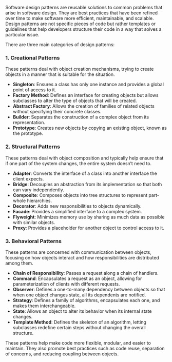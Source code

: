 Software design patterns are reusable solutions to common problems that arise in software design. They are best practices that have been refined over time to make software more efficient, maintainable, and scalable. Design patterns are not specific pieces of code but rather templates or guidelines that help developers structure their code in a way that solves a particular issue.

There are three main categories of design patterns:

### 1. **Creational Patterns**  
   These patterns deal with object creation mechanisms, trying to create objects in a manner that is suitable for the situation.  
   - **Singleton**: Ensures a class has only one instance and provides a global point of access to it.
   - **Factory Method**: Defines an interface for creating objects but allows subclasses to alter the type of objects that will be created.
   - **Abstract Factory**: Allows the creation of families of related objects without specifying their concrete classes.
   - **Builder**: Separates the construction of a complex object from its representation.
   - **Prototype**: Creates new objects by copying an existing object, known as the prototype.

### 2. **Structural Patterns**  
   These patterns deal with object composition and typically help ensure that if one part of the system changes, the entire system doesn’t need to.  
   - **Adapter**: Converts the interface of a class into another interface the client expects.
   - **Bridge**: Decouples an abstraction from its implementation so that both can vary independently.
   - **Composite**: Composes objects into tree structures to represent part-whole hierarchies.
   - **Decorator**: Adds new responsibilities to objects dynamically.
   - **Facade**: Provides a simplified interface to a complex system.
   - **Flyweight**: Minimizes memory use by sharing as much data as possible with similar objects.
   - **Proxy**: Provides a placeholder for another object to control access to it.

### 3. **Behavioral Patterns**  
   These patterns are concerned with communication between objects, focusing on how objects interact and how responsibilities are distributed among them.
   - **Chain of Responsibility**: Passes a request along a chain of handlers.
   - **Command**: Encapsulates a request as an object, allowing for parameterization of clients with different requests.
   - **Observer**: Defines a one-to-many dependency between objects so that when one object changes state, all its dependents are notified.
   - **Strategy**: Defines a family of algorithms, encapsulates each one, and makes them interchangeable.
   - **State**: Allows an object to alter its behavior when its internal state changes.
   - **Template Method**: Defines the skeleton of an algorithm, letting subclasses redefine certain steps without changing the overall structure.

These patterns help make code more flexible, modular, and easier to maintain. They also promote best practices such as code reuse, separation of concerns, and reducing coupling between objects.